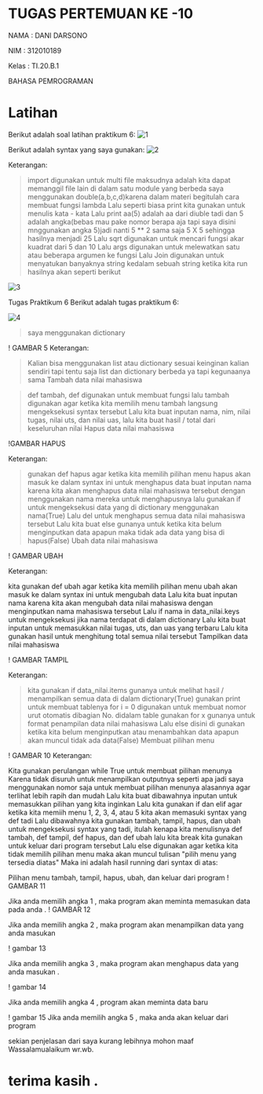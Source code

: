 # TUGAS PERTEMUAN KE -10

NAMA : DANI DARSONO

NIM  : 312010189

Kelas : TI.20.B.1

BAHASA PEMROGRAMAN 


# Latihan

Berikut adalah soal latihan praktikum 6:
![1](https://user-images.githubusercontent.com/73014427/100982054-31a34d00-357a-11eb-955f-7db1e1c9f412.png)


Berikut adalah syntax yang saya gunakan:
![2](https://user-images.githubusercontent.com/73014427/100982068-3405a700-357a-11eb-82b7-10891172195a.png)

Keterangan:

>import digunakan untuk multi file maksudnya adalah kita dapat memanggil file lain di dalam satu module yang berbeda
> saya menggunakan double(a,b,c,d)karena dalam materi begitulah cara membuat fungsi lambda
> Lalu seperti biasa print kita gunakan untuk menulis kata - kata
> Lalu print aa(5) adalah aa dari diuble tadi dan 5 adalah angka(bebas mau pake nomor berapa aja tapi saya disini mnggunakan angka 5)jadi nanti 5 ** 2 sama saja 5 X 5 sehingga hasilnya menjadi 25
> Lalu sqrt digunakan untuk mencari fungsi akar kuadrat dari 5 dan 10
> Lalu args digunakan untuk melewatkan satu atau beberapa argumen ke fungsi
> Lalu Join digunakan untuk menyatukan banyaknya string kedalam sebuah string
 ketika kita run hasilnya akan seperti berikut


![3](https://user-images.githubusercontent.com/73014427/100982630-e0e02400-357a-11eb-877f-52d2b59f3904.png)

Tugas Praktikum 6
Berikut adalah tugas praktikum 6:

![4](https://user-images.githubusercontent.com/73014427/100982634-e2115100-357a-11eb-8fc6-823df8dddfdd.png)

> saya menggunakan dictionary

! GAMBAR 5
Keterangan:

> Kalian bisa menggunakan list atau dictionary sesuai keinginan kalian sendiri tapi tentu saja list dan dictionary berbeda ya tapi kegunaanya sama
Tambah data nilai mahasiswa

> def tambah, def digunakan untuk membuat fungsi lalu tambah digunakan agar ketika kita memilih menu tambah langsung mengeksekusi syntax tersebut
Lalu kita buat inputan nama, nim, nilai tugas, nilai uts, dan nilai uas, lalu kita buat hasil / total dari keseluruhan nilai
Hapus data nilai mahasiswa

!GAMBAR HAPUS


Keterangan:

> gunakan def hapus agar ketika kita memilih pilihan menu hapus akan masuk ke dalam syntax ini untuk menghapus data
> buat inputan nama karena kita akan menghapus data nilai mahasiswa tersebut dengan menggunakan nama mereka untuk menghapusnya
> lalu gunakan if untuk mengeksekusi data yang di dictionary menggunakan nama(True)
> Lalu del untuk menghapus semua data nilai mahasiswa tersebut
> Lalu kita buat else gunanya untuk ketika kita belum menginputkan data apapun maka tidak ada data yang bisa di hapus(False)
Ubah data nilai mahasiswa

! GAMBAR UBAH

Keterangan:

kita gunakan def ubah agar ketika kita memilih pilihan menu ubah akan masuk ke dalam syntax ini untuk mengubah data
Lalu kita buat inputan nama karena kita akan mengubah data nilai mahasiswa dengan menginputkan nama mahasiswa tersebut
Lalu if nama in data_nilai.keys untuk mengeksekusi jika nama terdapat di dalam dictionary
Lalu kita buat inputan untuk memasukkan nilai tugas, uts, dan uas yang terbaru
Lalu kita gunakan hasil untuk menghitung total semua nilai tersebut
Tampilkan data nilai mahasiswa

! GAMBAR TAMPIL

Keterangan:

> kita gunakan if data_nilai.items gunanya untuk melihat hasil / menampilkan semua data di dalam dictionary(True)
> gunakan print untuk membuat tablenya
> for i = 0 digunakan untuk membuat nomor urut otomatis dibagian No. didalam table
> gunakan for x gunanya untuk format penampilan data nilai mahasiswa
> Lalu else disini di gunakan ketika kita belum menginputkan atau menambahkan data apapun akan muncul tidak ada data(False)
Membuat pilihan menu

! GAMBAR 10
Keterangan:

Kita gunakan perulangan while True untuk membuat pilihan menunya
Karena tidak disuruh untuk menampilkan outputnya seperti apa jadi saya menggunakan nomor saja untuk membuat pilihan menunya alasannya agar terlihat lebih rapih dan mudah
Lalu kita buat dibawahnya inputan untuk memasukkan pilihan yang kita inginkan
Lalu kita gunakan if dan elif agar ketika kita memiih menu 1, 2, 3, 4, atau 5 kita akan memasuki syntax yang def tadi
Lalu dibawahnya kita gunakan tambah, tampil, hapus, dan ubah untuk mengeksekusi syntax yang tadi, itulah kenapa kita menulisnya def tambah, def tampil, def hapus, dan def ubah
lalu kita break kita gunakan untuk keluar dari program tersebut
Lalu else digunakan agar ketika kita tidak memilih pilihan menu maka akan muncul tulisan "pilih menu yang tersedia diatas"
Maka ini adalah hasil running dari syntax di atas:

Pilihan menu tambah, tampil, hapus, ubah, dan keluar dari program
! GAMBAR 11

Jika anda memilih angka 1 , maka program akan meminta memasukan data pada anda .
! GAMBAR 12

Jika anda memilih angka 2 , maka program akan menampilkan data yang anda masukan 

! gambar 13

Jika anda memilih angka 3 , maka program akan menghapus data yang anda masukan .

! gambar 14

Jika anda memilih angka 4 , program akan meminta data baru 

! gambar 15
Jika anda memilih angka 5 , maka anda akan keluar dari program

sekian penjelasan dari saya kurang lebihnya mohon maaf Wassalamualaikum wr.wb.
# terima kasih .
